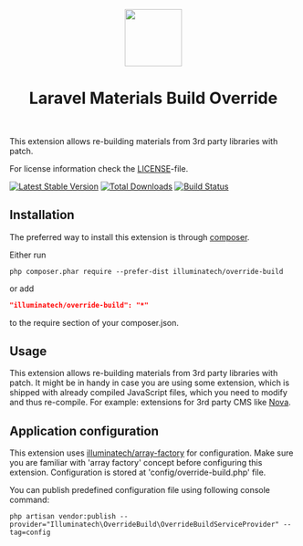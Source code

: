 <p align="center">
    <a href="https://github.com/illuminatech" target="_blank">
        <img src="https://avatars1.githubusercontent.com/u/47185924" height="100px">
    </a>
    <h1 align="center">Laravel Materials Build Override</h1>
    <br>
</p>

This extension allows re-building materials from 3rd party libraries with patch.

For license information check the [LICENSE](LICENSE.md)-file.

[![Latest Stable Version](https://poser.pugx.org/illuminatech/override-build/v/stable.png)](https://packagist.org/packages/illuminatech/override-build)
[![Total Downloads](https://poser.pugx.org/illuminatech/override-build/downloads.png)](https://packagist.org/packages/illuminatech/override-build)
[![Build Status](https://travis-ci.org/illuminatech/override-build.svg?branch=master)](https://travis-ci.org/illuminatech/override-build)


Installation
------------

The preferred way to install this extension is through [composer](http://getcomposer.org/download/).

Either run

```
php composer.phar require --prefer-dist illuminatech/override-build
```

or add

```json
"illuminatech/override-build": "*"
```

to the require section of your composer.json.


Usage
-----

This extension allows re-building materials from 3rd party libraries with patch.
It might be in handy in case you are using some extension, which is shipped with already compiled JavaScript files, which
you need to modify and thus re-compile. For example: extensions for 3rd party CMS like [Nova](https://nova.laravel.com/).


## Application configuration <span id="application-configuration"></span>

This extension uses [illuminatech/array-factory](https://github.com/illuminatech/array-factory) for configuration.
Make sure you are familiar with 'array factory' concept before configuring this extension.
Configuration is stored at 'config/override-build.php' file.

You can publish predefined configuration file using following console command:

```
php artisan vendor:publish --provider="Illuminatech\OverrideBuild\OverrideBuildServiceProvider" --tag=config
```
